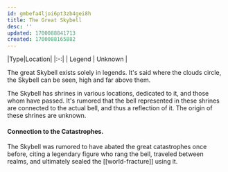 ```yaml
---
id: gmbefa4ljoi6pt3zb4gei8h
title: The Great Skybell
desc: ''
updated: 1700088841713
created: 1700088165882
---
```

|Type|Location|
|:-:|
| Legend | Unknown |
<br/>

The great Skybell exists solely in legends. It's said where the clouds circle, the Skybell can be seen, high and far above them.

The Skybell has shrines in various locations, dedicated to it, and those whom have passed. It's rumored that the bell represented in these shrines are connected to the actual bell, and thus a reflection of it. The origin of these shrines are unknown.

#### Connection to the Catastrophes.
The Skybell was rumored to have abated the great catastrophes once before, citing a legendary figure who rang the bell, traveled between realms, and ultimately sealed the [[world-fracture]] using it.